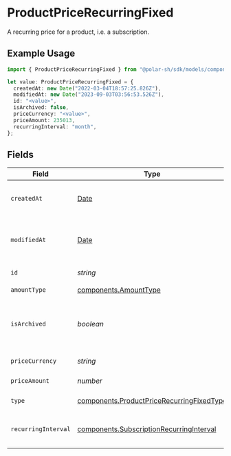 # ProductPriceRecurringFixed

A recurring price for a product, i.e. a subscription.

## Example Usage

```typescript
import { ProductPriceRecurringFixed } from "@polar-sh/sdk/models/components";

let value: ProductPriceRecurringFixed = {
  createdAt: new Date("2022-03-04T18:57:25.826Z"),
  modifiedAt: new Date("2023-09-03T03:56:53.526Z"),
  id: "<value>",
  isArchived: false,
  priceCurrency: "<value>",
  priceAmount: 235013,
  recurringInterval: "month",
};
```

## Fields

| Field                                                                                                  | Type                                                                                                   | Required                                                                                               | Description                                                                                            |
| ------------------------------------------------------------------------------------------------------ | ------------------------------------------------------------------------------------------------------ | ------------------------------------------------------------------------------------------------------ | ------------------------------------------------------------------------------------------------------ |
| `createdAt`                                                                                            | [Date](https://developer.mozilla.org/en-US/docs/Web/JavaScript/Reference/Global_Objects/Date)          | :heavy_check_mark:                                                                                     | Creation timestamp of the object.                                                                      |
| `modifiedAt`                                                                                           | [Date](https://developer.mozilla.org/en-US/docs/Web/JavaScript/Reference/Global_Objects/Date)          | :heavy_check_mark:                                                                                     | Last modification timestamp of the object.                                                             |
| `id`                                                                                                   | *string*                                                                                               | :heavy_check_mark:                                                                                     | The ID of the price.                                                                                   |
| `amountType`                                                                                           | [components.AmountType](../../models/components/amounttype.md)                                         | :heavy_check_mark:                                                                                     | N/A                                                                                                    |
| `isArchived`                                                                                           | *boolean*                                                                                              | :heavy_check_mark:                                                                                     | Whether the price is archived and no longer available.                                                 |
| `priceCurrency`                                                                                        | *string*                                                                                               | :heavy_check_mark:                                                                                     | The currency.                                                                                          |
| `priceAmount`                                                                                          | *number*                                                                                               | :heavy_check_mark:                                                                                     | The price in cents.                                                                                    |
| `type`                                                                                                 | [components.ProductPriceRecurringFixedType](../../models/components/productpricerecurringfixedtype.md) | :heavy_check_mark:                                                                                     | The type of the price.                                                                                 |
| `recurringInterval`                                                                                    | [components.SubscriptionRecurringInterval](../../models/components/subscriptionrecurringinterval.md)   | :heavy_check_mark:                                                                                     | The recurring interval of the price.                                                                   |